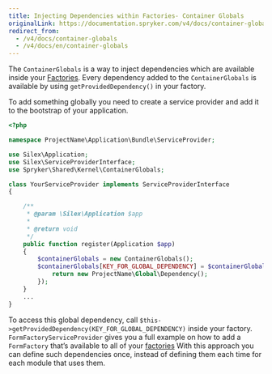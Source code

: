 ```yaml
---
title: Injecting Dependencies within Factories- Container Globals
originalLink: https://documentation.spryker.com/v4/docs/container-globals
redirect_from:
  - /v4/docs/container-globals
  - /v4/docs/en/container-globals
---
```


The `ContainerGlobals` is a way to inject dependencies which are available inside your [Factories](/docs/scos/dev/developer-guides/202001.0/development-guide/back-end/data-manipulation/data-enrichment/factory/creating-instances-of-classes-factory.html). Every dependency added to the `ContainerGlobals` is available by using `getProvidedDependency()` in your factory.

To add something globally you need to create a service provider and add it to the bootstrap of your application.

```php
<?php

namespace ProjectName\Application\Bundle\ServiceProvider;

use Silex\Application;
use Silex\ServiceProviderInterface;
use Spryker\Shared\Kernel\ContainerGlobals;

class YourServiceProvider implements ServiceProviderInterface
{

    /**
     * @param \Silex\Application $app
     *
     * @return void
     */
    public function register(Application $app)
    {
        $containerGlobals = new ContainerGlobals();
        $containerGlobals[KEY_FOR_GLOBAL_DEPENDENCY] = $containerGlobals->share(function () use () {
            return new ProjectName\Global\Dependency();
        });
    }
    ...
}
```

To access this global dependency, call `$this->getProvidedDependency(KEY_FOR_GLOBAL_DEPENDENCY)` inside your factory. `FormFactoryServiceProvider` gives you a full example on how to add a `FormFactory` that’s available to all of your [factories](/docs/scos/dev/developer-guides/202001.0/development-guide/back-end/data-manipulation/data-enrichment/factory/creating-instances-of-classes-factory.html) With this approach you can define such dependencies once, instead of defining them each time for each module that uses them.
